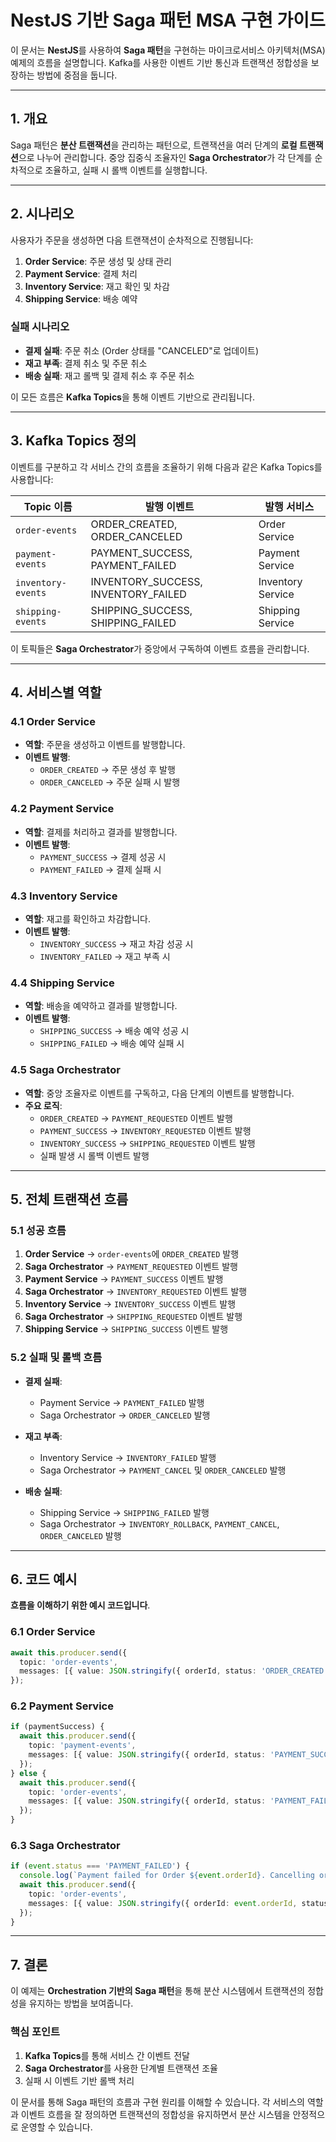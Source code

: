 # **NestJS 기반 Saga 패턴 MSA 구현 가이드**

이 문서는 **NestJS**를 사용하여 **Saga 패턴**을 구현하는 마이크로서비스 아키텍처(MSA) 예제의 흐름을 설명합니다. Kafka를 사용한 이벤트 기반 통신과 트랜잭션 정합성을 보장하는 방법에 중점을 둡니다.

---

## **1. 개요**
Saga 패턴은 **분산 트랜잭션**을 관리하는 패턴으로, 트랜잭션을 여러 단계의 **로컬 트랜잭션**으로 나누어 관리합니다. 중앙 집중식 조율자인 **Saga Orchestrator**가 각 단계를 순차적으로 조율하고, 실패 시 롤백 이벤트를 실행합니다.

---

## **2. 시나리오**
사용자가 주문을 생성하면 다음 트랜잭션이 순차적으로 진행됩니다:

1. **Order Service**: 주문 생성 및 상태 관리
2. **Payment Service**: 결제 처리
3. **Inventory Service**: 재고 확인 및 차감
4. **Shipping Service**: 배송 예약

### **실패 시나리오**
- **결제 실패**: 주문 취소 (Order 상태를 "CANCELED"로 업데이트)
- **재고 부족**: 결제 취소 및 주문 취소
- **배송 실패**: 재고 롤백 및 결제 취소 후 주문 취소

이 모든 흐름은 **Kafka Topics**을 통해 이벤트 기반으로 관리됩니다.

---

## **3. Kafka Topics 정의**
이벤트를 구분하고 각 서비스 간의 흐름을 조율하기 위해 다음과 같은 Kafka Topics를 사용합니다:

| **Topic 이름**        | **발행 이벤트**                           | **발행 서비스**      |
|-----------------------|---------------------------------------|---------------------|
| `order-events`        | ORDER_CREATED, ORDER_CANCELED          | Order Service       |
| `payment-events`      | PAYMENT_SUCCESS, PAYMENT_FAILED        | Payment Service     |
| `inventory-events`    | INVENTORY_SUCCESS, INVENTORY_FAILED    | Inventory Service   |
| `shipping-events`     | SHIPPING_SUCCESS, SHIPPING_FAILED      | Shipping Service    |

이 토픽들은 **Saga Orchestrator**가 중앙에서 구독하여 이벤트 흐름을 관리합니다.

---

## **4. 서비스별 역할**

### **4.1 Order Service**
- **역할**: 주문을 생성하고 이벤트를 발행합니다.
- **이벤트 발행**:
  - `ORDER_CREATED` → 주문 생성 후 발행
  - `ORDER_CANCELED` → 주문 실패 시 발행

### **4.2 Payment Service**
- **역할**: 결제를 처리하고 결과를 발행합니다.
- **이벤트 발행**:
  - `PAYMENT_SUCCESS` → 결제 성공 시
  - `PAYMENT_FAILED` → 결제 실패 시

### **4.3 Inventory Service**
- **역할**: 재고를 확인하고 차감합니다.
- **이벤트 발행**:
  - `INVENTORY_SUCCESS` → 재고 차감 성공 시
  - `INVENTORY_FAILED` → 재고 부족 시

### **4.4 Shipping Service**
- **역할**: 배송을 예약하고 결과를 발행합니다.
- **이벤트 발행**:
  - `SHIPPING_SUCCESS` → 배송 예약 성공 시
  - `SHIPPING_FAILED` → 배송 예약 실패 시

### **4.5 Saga Orchestrator**
- **역할**: 중앙 조율자로 이벤트를 구독하고, 다음 단계의 이벤트를 발행합니다.
- **주요 로직**:
  - `ORDER_CREATED` → `PAYMENT_REQUESTED` 이벤트 발행
  - `PAYMENT_SUCCESS` → `INVENTORY_REQUESTED` 이벤트 발행
  - `INVENTORY_SUCCESS` → `SHIPPING_REQUESTED` 이벤트 발행
  - 실패 발생 시 롤백 이벤트 발행

---

## **5. 전체 트랜잭션 흐름**

### **5.1 성공 흐름**
1. **Order Service** → `order-events`에 `ORDER_CREATED` 발행
2. **Saga Orchestrator** → `PAYMENT_REQUESTED` 이벤트 발행
3. **Payment Service** → `PAYMENT_SUCCESS` 이벤트 발행
4. **Saga Orchestrator** → `INVENTORY_REQUESTED` 이벤트 발행
5. **Inventory Service** → `INVENTORY_SUCCESS` 이벤트 발행
6. **Saga Orchestrator** → `SHIPPING_REQUESTED` 이벤트 발행
7. **Shipping Service** → `SHIPPING_SUCCESS` 이벤트 발행

### **5.2 실패 및 롤백 흐름**
- **결제 실패**:
  - Payment Service → `PAYMENT_FAILED` 발행
  - Saga Orchestrator → `ORDER_CANCELED` 발행

- **재고 부족**:
  - Inventory Service → `INVENTORY_FAILED` 발행
  - Saga Orchestrator → `PAYMENT_CANCEL` 및 `ORDER_CANCELED` 발행

- **배송 실패**:
  - Shipping Service → `SHIPPING_FAILED` 발행
  - Saga Orchestrator → `INVENTORY_ROLLBACK`, `PAYMENT_CANCEL`, `ORDER_CANCELED` 발행

---

## **6. 코드 예시**
**흐름을 이해하기 위한 예시 코드입니다**.

### **6.1 Order Service**
```typescript
await this.producer.send({
  topic: 'order-events',
  messages: [{ value: JSON.stringify({ orderId, status: 'ORDER_CREATED' }) }],
});
```

### **6.2 Payment Service**
```typescript
if (paymentSuccess) {
  await this.producer.send({
    topic: 'payment-events',
    messages: [{ value: JSON.stringify({ orderId, status: 'PAYMENT_SUCCESS' }) }],
  });
} else {
  await this.producer.send({
    topic: 'order-events',
    messages: [{ value: JSON.stringify({ orderId, status: 'PAYMENT_FAILED' }) }],
  });
}
```

### **6.3 Saga Orchestrator**
```typescript
if (event.status === 'PAYMENT_FAILED') {
  console.log(`Payment failed for Order ${event.orderId}. Cancelling order.`);
  await this.producer.send({
    topic: 'order-events',
    messages: [{ value: JSON.stringify({ orderId: event.orderId, status: 'ORDER_CANCELED' }) }],
  });
}
```

---

## **7. 결론**
이 예제는 **Orchestration 기반의 Saga 패턴**을 통해 분산 시스템에서 트랜잭션의 정합성을 유지하는 방법을 보여줍니다.

### **핵심 포인트**
1. **Kafka Topics**를 통해 서비스 간 이벤트 전달
2. **Saga Orchestrator**를 사용한 단계별 트랜잭션 조율
3. 실패 시 이벤트 기반 롤백 처리

이 문서를 통해 Saga 패턴의 흐름과 구현 원리를 이해할 수 있습니다. 각 서비스의 역할과 이벤트 흐름을 잘 정의하면 트랜잭션의 정합성을 유지하면서 분산 시스템을 안정적으로 운영할 수 있습니다.